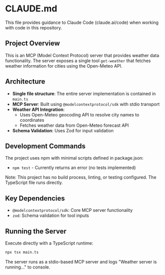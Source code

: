# CLAUDE.md

This file provides guidance to Claude Code (claude.ai/code) when working with code in this repository.

## Project Overview

This is an MCP (Model Context Protocol) server that provides weather data functionality. The server exposes a single tool `get-weather` that fetches weather information for cities using the Open-Meteo API.

## Architecture

- **Single file structure**: The entire server implementation is contained in `main.ts`
- **MCP Server**: Built using `@modelcontextprotocol/sdk` with stdio transport
- **Weather API Integration**: 
  - Uses Open-Meteo geocoding API to resolve city names to coordinates
  - Fetches weather data from Open-Meteo forecast API
- **Schema Validation**: Uses Zod for input validation

## Development Commands

The project uses npm with minimal scripts defined in package.json:
- `npm test` - Currently returns an error (no tests implemented)

Note: This project has no build process, linting, or testing configured. The TypeScript file runs directly.

## Key Dependencies

- `@modelcontextprotocol/sdk`: Core MCP server functionality
- `zod`: Schema validation for tool inputs

## Running the Server

Execute directly with a TypeScript runtime:
```bash
npx tsx main.ts
```

The server runs as a stdio-based MCP server and logs "Weather server is running..." to console.